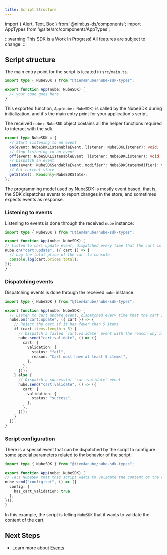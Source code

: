 ```yaml
---
title: Script Structure
---
```


import { Alert, Text, Box } from '@nimbus-ds/components';
import AppTypes from '@site/src/components/AppTypes';

:::warning
This SDK is a Work In Progress! All features are subject to change.
:::

## Script structure

The main entry point for the script is located in `src/main.ts`. 

```typescript
import type { NubeSDK } from "@tiendanube/nube-sdk-types";

export function App(nube: NubeSDK) {
  // your code goes here
}
```

This exported function, `App(nube: NubeSDK)` is called by the NubeSDK during initialization, and it's the main entry point for your application's script.

The received `nube: NubeSDK` object contains all the helper functions required to interact with the sdk.

```typescript
export type NubeSDK = {
  // Start listening to an event
  on(event: NubeSDKListenableEvent, listener: NubeSDKListener): void;
  // Stop listening to an event
  off(event: NubeSDKListenableEvent, listener: NubeSDKListener): void;
  // Dispatch an event
  send(event: NubeSDKSendableEvent, modifier?: NubeSDKStateModifier): void;
  // Get current state
  getState(): Readonly<NubeSDKState>;
};
```

The programming model used by NubeSDK is mostly event based, that is, the SDK dispatches events to report changes in the store, and sometimes expects events as response.

### Listening to events

Listening to events is done through the received `nube` instance:

```typescript
import type { NubeSDK } from "@tiendanube/nube-sdk-types";

export function App(nube: NubeSDK) {
// Listen to cart update event, dispatched every time that the cart is updated
nube.on("cart:update", ({ cart }) => {
  // Log the total price of the cart to console
  console.log(cart.prices.total); 
});
}
```

### Dispatching events

Dispatching events is done through the received `nube` instance:

```typescript
import type { NubeSDK } from "@tiendanube/nube-sdk-types";

export function App(nube: NubeSDK) {
  // Listen to cart update event, dispatched every time that the cart is updated
  nube.on("cart:update", ({ cart }) => {
    // Reject the cart if it has fewer than 5 items
    if (cart.items.length < 5) {
      // Dispatch a failed `cart:validate` event with the reason why it failed to validate
      nube.send("cart:validate", () => ({
        cart: {
          validation: {
            status: "fail",
            reason: "Cart must have at least 5 items!",
          },
        },
      }));
    } else {
      // Dispatch a successful `cart:validate` event
      nube.send("cart:validate", () => ({
        cart: {
          validation: {
            status: "success",
          },
        },
      }));
    }
  });
}
```

### Script configuration

There is a special event that can be dispatched by the script to configure some special parameters related to the behavior of the script:

```typescript
import type { NubeSDK } from "@tiendanube/nube-sdk-types";

export function App(nube: NubeSDK) {
// Tell NubeSDK that this script wants to validate the content of the cart
nube.send("config:set", () => ({
  config: {
    has_cart_validation: true
  },
}));
}
```

In this example, the script is telling `NubeSDK` that it wants to validate the content of the cart. 

## Next Steps

- Learn more about [Events](./events)
